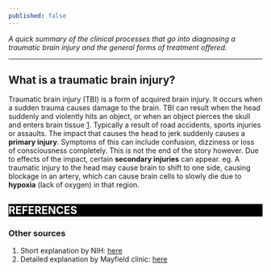 ```yaml
---
published: false
---
```

_A quick summary of the clinical processes that go into diagnosing a traumatic brain injury and the general forms of treatment offered._

---

## What is a traumatic brain injury?

Traumatic brain injury (TBI) is a form of acquired brain injury. It occurs when a sudden trauma causes damage to the brain. TBI can result when the head suddenly and violently hits an object, or when an object pierces the skull and enters brain tissue [1](https://www.ninds.nih.gov/Disorders/All-Disorders/Traumatic-Brain-Injury-Information-Page). Typically a result of road accidents, sports injuries or assaults. The impact that causes the head to jerk suddenly causes a **primary injury**. Symptoms of this can include confusion, dizziness or loss of consciousness completely. This is not the end of the story however. Due to effects of the impact, certain **secondary injuries** can appear. eg. A traumatic injury to the head may cause brain to shift to one side, causing blockage in an artery, which can cause brain cells to slowly die due to **hypoxia** (lack of oxygen) in that region. 

<h2 style="background-color:black; color:white">REFERENCES</h2>

<h3 style="text-align:left">Other sources</h3>

1. Short explanation by NIH: [here](https://www.ninds.nih.gov/Disorders/All-Disorders/Traumatic-Brain-Injury-Information-Page)
2. Detailed explanation by Mayfield clinic: [here](https://mayfieldclinic.com/pe-tbi.htm)
